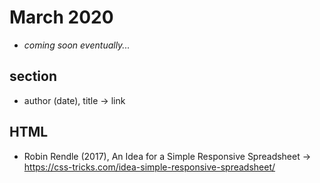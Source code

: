 # March 2020

+ *coming soon eventually...*

## section

+ author (date), title &#8594; link

## HTML

+ Robin Rendle (2017), An Idea for a Simple Responsive Spreadsheet &#8594; https://css-tricks.com/idea-simple-responsive-spreadsheet/


